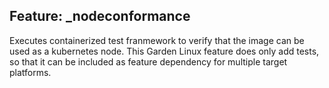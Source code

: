 ## Feature: _nodeconformance

Executes containerized test franmework to verify that the image can be used as a kubernetes node.
This Garden Linux feature does only add tests, so that it can be included as feature dependency for multiple target platforms.



